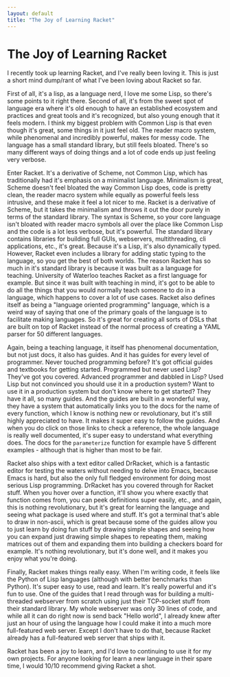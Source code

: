 ```yaml
---
layout: default
title: "The Joy of Learning Racket"
---
```


# The Joy of Learning Racket
I recently took up learning Racket, and I've really been loving it. This is just a short mind dump/rant of what I've been loving about Racket so far.

First of all, it's a lisp, as a language nerd, I love me some Lisp, so there's some points to it right there. Second of all, it's from the sweet spot of language era where it's old enough to have an established ecosystem and practices and great tools and it's recognized, but also young enough that it feels modern. I think my biggest problem with Common Lisp is that even though it's great, some things in it just feel old. The reader macro system, while phenomenal and incredibly powerful, makes for messy code. The language has a small standard library, but still feels bloated. There's so many different ways of doing things and a lot of code ends up just feeling very verbose.

Enter Racket. It's a derivative of Scheme, not Common Lisp, which has traditionally had it's emphasis on a minimalist language. Minimalism is great, Scheme doesn't feel bloated the way Common Lisp does, code is pretty clean, the reader macro system while equally as powerful feels less intrusive, and these make it feel a lot nicer to me. Racket is a derivative of Scheme, but it takes the minimalism and throws it out the door purely in terms of the standard library. The syntax is Scheme, so your core language isn't bloated with reader macro symbols all over the place like Common Lisp and the code is a lot less verbose, but it's powerful. The standard library contains libraries for building full GUIs, webservers, multithreading, cli applications, etc., it's great. Because it's a Lisp, it's also dynamically typed. However, Racket even includes a library for adding static typing to the language, so you get the best of both worlds. The reason Racket has so much in it's standard library is because it was built as a language for teaching. University of Waterloo teaches Racket as a first language for example. But since it was built with teaching in mind, it's got to be able to do all the things that you would normally teach someone to do in a language, which happens to cover a lot of use cases. Racket also defines itself as being a "language oriented programming"  language, which is a weird way of saying that one of the primary goals of the language is to facilitate making languages. So it's great for creating all sorts of DSLs that are built on top of Racket instead of the normal process of creating a YAML parser for 50 different languages.

Again, being a teaching language, it itself has phenomenal documentation, but not just docs, it also has guides. And it has guides for every level of programmer. Never touched programming before? It's got official guides and textbooks for getting started. Programmed but never used Lisp? They've got you covered. Advanced programmer and dabbled in Lisp? Used Lisp but not convinced you should use it in a production system? Want to use it in a production system but don't know where to get started? They have it all, so many guides. And the guides are built in a wonderful way, they have a system that automatically links you to the docs for the name of every function, which I know is nothing new or revolutionary, but it's still highly appreciated to have. It makes it super easy to follow the guides. And when you do click on those links to check a reference, the whole language is really well documented, it's super easy to understand what everything does. The docs for the `parameterize` function for example have 5 different examples - although that is higher than most to be fair.

Racket also ships with a text editor called DrRacket, which is a fantastic editor for testing the waters without needing to delve into Emacs, because Emacs is hard, but also the only full fledged environment for doing most serious Lisp programming. DrRacket has you covered through for Racket stuff. When you hover over a function, it'll show you where exactly that function comes from, you can peek definitions super easily, etc., and again, this is nothing revolutionary, but it's great for learning the language and seeing what package is used where and stuff. It's got a terminal that's able to draw in non-ascii, which is great because some of the guides allow you to just learn by doing fun stuff by drawing simple shapes and seeing how you can expand just drawing simple shapes to repeating them, making matrices out of them and expanding them into building a checkers board for example. It's nothing revolutionary, but it's done well, and it makes you enjoy what you're doing.

Finally, Racket makes things really easy. When I'm writing code, it feels like the Python of Lisp languages (although with better benchmarks than Python). It's super easy to use, read and learn. It's really powerful and it's fun to use. One of the guides that I read through was for building a multi-threaded webserver from scratch using just their TCP-socket stuff from their standard library. My whole webserver was only 30 lines of code, and while all it can do right now is send back "Hello world", I already knew after just an hour of using the language how I could make it into a much more full-featured web server. Except I don't have to do that, because Racket already has a full-featured web server that ships with it.

Racket has been a joy to learn, and I'd love to continuing to use it for my own projects. For anyone looking for learn a new language in their spare time, I would 10/10 recommend giving Racket a shot.
